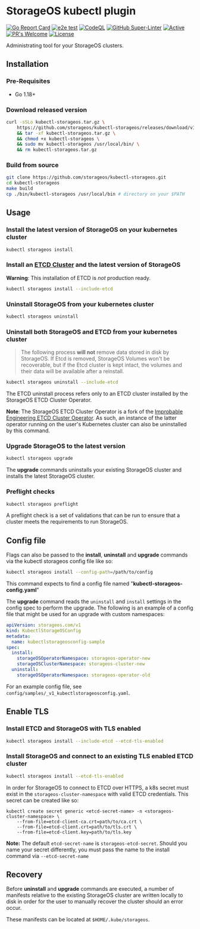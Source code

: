 # StorageOS kubectl plugin

[![Go Report Card](https://goreportcard.com/badge/github.com/storageos/kubectl-storageos)](https://goreportcard.com/report/github.com/storageos/kubectl-storageos)
[![e2e test](https://github.com/storageos/kubectl-storageos/actions/workflows/kuttl-e2e-test-1.23.yaml/badge.svg)](https://github.com/storageos/kubectl-storageos/actions/workflows/kuttl-e2e-test-1.23.yaml)
[![CodeQL](https://github.com/storageos/kubectl-storageos/actions/workflows/codeql-analysis.yml/badge.svg)](https://github.com/storageos/kubectl-storageos/actions/workflows/codeql-analysis.yml)
[![GitHub Super-Linter](https://github.com/storageos/kubectl-storageos/workflows/Lint%20Code%20Base/badge.svg)](https://github.com/marketplace/actions/super-linter)
[![Active](http://img.shields.io/badge/Status-Active-green.svg)](https://github.com/storageos/kubectl-storageos)
[![PR's Welcome](https://img.shields.io/badge/PRs-welcome-brightgreen.svg?style=flat)](https://github.com/storageos/kubectl-storageos/pulls)
[![License](https://img.shields.io/badge/License-MIT-blue.svg)](https://opensource.org/licenses/MIT)

Administrating tool for your StorageOS clusters.

## Installation

### Pre-Requisites

* Go 1.18+

### Download released version

```bash
curl -sSLo kubectl-storageos.tar.gz \
    https://github.com/storageos/kubectl-storageos/releases/download/v1.3.3/kubectl-storageos_1.3.3_linux_amd64.tar.gz \
    && tar -xf kubectl-storageos.tar.gz \
    && chmod +x kubectl-storageos \
    && sudo mv kubectl-storageos /usr/local/bin/ \
    && rm kubectl-storageos.tar.gz
```

### Build from source

```bash
git clone https://github.com/storageos/kubectl-storageos.git
cd kubectl-storageos
make build
cp ./bin/kubectl-storageos /usr/local/bin # directory on your $PATH
```

## Usage

### Install the latest version of StorageOS on your kubernetes cluster

```bash
kubectl storageos install
```

### Install an [ETCD Cluster](https://github.com/storageos/etcd-cluster-operator) and the latest version of StorageOS
**Warning**: This installation of ETCD is *not* production ready.

```bash
kubectl storageos install --include-etcd
```

### Uninstall StorageOS from your kubernetes cluster

```bash
kubectl storageos uninstall
```

### Uninstall both StorageOS and ETCD from your kubernetes cluster

> The following process **will not** remove data stored in disk by StorageOS.
> If Etcd is removed, StorageOS Volumes won't be recoverable, but if the Etcd
> cluster is kept intact, the volumes and their data will be available after a
> reinstall.

```bash
kubectl storageos uninstall --include-etcd
```

The ETCD uninstall process refers only to an ETCD cluster installed by the StorageOS ETCD Cluster Operator.

**Note**: The StorageOS ETCD Cluster Operator is a fork of the [Improbable Engineering ETCD Cluster Operator](https://github.com/improbable-eng/etcd-cluster-operator). As such, an instance of the latter operator running on the user's Kubernetes cluster can also be uninstalled by this command.

### Upgrade StorageOS to the latest version

```bash
kubectl storageos upgrade
```

The **upgrade** commands uninstalls your existing StorageOS cluster and installs the latest StorageOS cluster.

### Preflight checks

```bash
kubectl storageos preflight
```

A preflight check is a set of validations that can be run to ensure that a cluster meets the requirements to run StorageOS.

## Config file

Flags can also be passed to the **install**, **uninstall** and **upgrade** commands via the kubectl storageos config file like so:

```bash
kubectl storageos install --config-path=/path/to/config
```

This command expects to find a config file named "**kubectl-storageos-config.yaml**"

The **upgrade** command reads the `uninstall` and `install` settings in the config spec to perform the upgrade.
The following is an example of a config file that might be used for an upgrade with custom namespaces:

```yaml
apiVersion: storageos.com/v1
kind: KubectlStorageOSConfig
metadata:
  name: kubectlstorageosconfig-sample
spec:
  install:
    storageOSOperatorNamespace: storageos-operator-new
    storageOSClusterNamespace: storageos-cluster-new
  uninstall:
    storageOSOperatorNamespace: storageos-operator-old
```

For an example config file, see `config/samples/_v1_kubectlstorageosconfig.yaml`.

## Enable TLS

### Install ETCD and StorageOS with TLS enabled

```bash
kubectl storageos install --include-etcd --etcd-tls-enabled
```

### Install StorageOS and connect to an existing TLS enabled ETCD cluster

```bash
kubectl storageos install --etcd-tls-enabled
```

In order for StorageOS to connect to ETCD over HTTPS, a k8s secret must exist in the `storageos-cluster-namespace` with valid ETCD credentials.
This secret can be created like so:

```lang-none
kubectl create secret generic <etcd-secret-name> -n <storageos-cluster-namespace> \
    --from-file=etcd-client-ca.crt=path/to/ca.crt \
    --from-file=etcd-client.crt=path/to/tls.crt \
    --from-file=etcd-client.key=path/to/tls.key
```
**Note:** The default `etcd-secret-name` is `storageos-etcd-secret`. Should you name your secret differently, you must pass the name to the install command via `--etcd-secret-name`

## Recovery

Before **uninstall** and **upgrade** commands are executed, a number of manifests relative to the existing StorageOS cluster are written locally to disk in order for the user to manually recover the cluster should an error occur.

These manifests can be located at `$HOME/.kube/storageos`.
